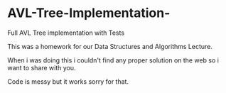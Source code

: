 # AVL-Tree-Implementation-
Full AVL Tree implementation with Tests

This was a homework for our Data Structures and Algorithms Lecture.

When i was doing this i couldn't find any proper solution on the web so i want to share with you.

Code is messy but it works sorry for that.
